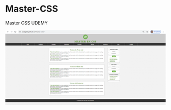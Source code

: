 # Master-CSS
Master CSS UDEMY

![Alt text](https://github.com/JoseLG03/Master-CSS/blob/master/1.png "image")
